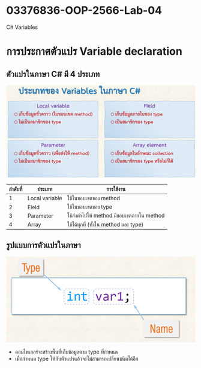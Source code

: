 # 03376836-OOP-2566-Lab-04
C# Variables
# การประกาศตัวแปร Variable declaration

## ตัวแปรในภาษา C#  มี 4 ประเภท

![alt text](./Pictures/image-01.png)

|ลำดับที่|ประเภท|การใช้งาน|
|-------|----------|-----|
|1|Local variable | ใช้ในขอบเขตของ method |
|2| Field |ใช้ในขอบเขตของ type |
|3| Parameter  |ใช้ส่งค่าไปให้ method มีขอบเขตภายใน method  |
|4| Array | ใช้ได้ทุกที่ (ทั้งใน method และ type)  |


## รูปแบบการตัวแปรในภาษา  

![alt text](./Pictures/image-02.png)

- คอมไพเลอร์จะสร้างพื้นที่เก็บข้อมูลตาม type ที่กำหนด
- เมื่อกำหนด type  ให้กับตัวแปรแล้วจะไม่สามารถเปลี่ยนชนิดได้อีก
